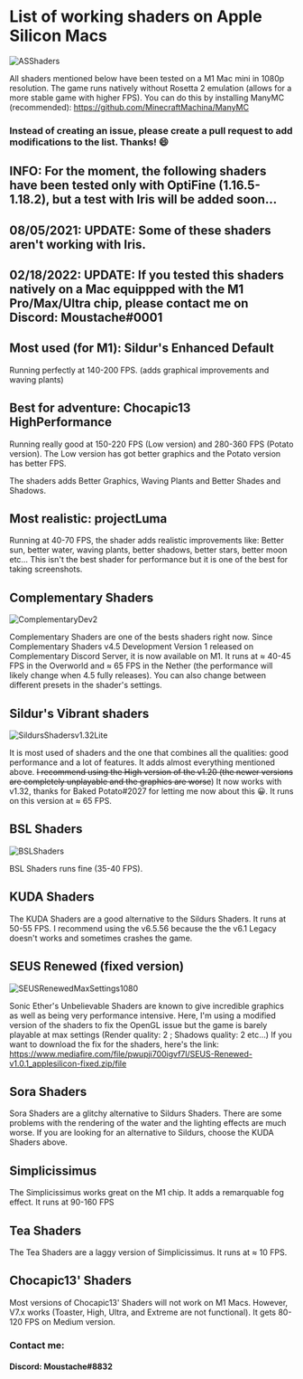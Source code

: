 # List of working shaders on Apple Silicon Macs
![ASShaders](https://i.goopics.net/8ptln7.png)

All shaders mentioned below have been tested on a M1 Mac mini in 1080p resolution. The game runs natively without Rosetta 2 emulation (allows for a more stable game with higher FPS). You can do this by installing ManyMC (recommended): https://github.com/MinecraftMachina/ManyMC

### Instead of creating an issue, please create a pull request to add modifications to the list. Thanks! 😄

## INFO: For the moment, the following shaders have been tested only with OptiFine (1.16.5-1.18.2), but a test with Iris will be added soon...
## 08/05/2021: UPDATE: Some of these shaders aren't working with Iris.
## 02/18/2022: UPDATE: If you tested this shaders natively on a Mac equippped with the M1 Pro/Max/Ultra chip, please contact me on Discord: Moustache#0001


## Most used (for M1): Sildur's Enhanced Default

Running perfectly at 140-200 FPS. (adds graphical improvements and waving plants)

## Best for adventure: Chocapic13 HighPerformance

Running really good at 150-220 FPS (Low version) and 280-360 FPS (Potato version).
The Low version has got better graphics and the Potato version has better FPS.

The shaders adds Better Graphics, Waving Plants and Better Shades and Shadows.

## Most realistic: projectLuma

Running at 40-70 FPS, the shader adds realistic improvements like: Better sun, better water, waving plants, better shadows, better stars, better moon etc…
This isn't the best shader for performance but it is one of the best for taking screenshots.

## Complementary Shaders

![ComplementaryDev2](https://i.goopics.net/fewv21.png)

Complementary Shaders are one of the bests shaders right now. Since Complementary Shaders v4.5 Development Version 1 released on Complementary Discord Server, it is now available on M1. It runs at ≈ 40-45 FPS in the Overworld and ≈ 65 FPS in the Nether (the performance will likely change when 4.5 fully releases). You can also change between different presets in the shader's settings.

## Sildur's Vibrant shaders

![SildursShadersv1.32Lite](https://i.goopics.net/bqghxc.png)

It is most used of shaders and the one that combines all the qualities: good performance and a lot of features. It adds almost everything mentioned above.
~~I recommend using the High version of the v1.20 (the newer versions are completely unplayable and the graphics are worse~~) It now works with v1.32, thanks for Baked Potato#2027 for letting me now about this 😀. It runs on this version at ≈ 65 FPS.

## BSL Shaders

![BSLShaders](https://i.goopics.net/e8t46f.png)

BSL Shaders runs fine (35-40 FPS).

## KUDA Shaders

The KUDA Shaders are a good alternative to the Sildurs Shaders. It runs at 50-55 FPS. I recommend using the v6.5.56 because the the v6.1 Legacy doesn't works and sometimes crashes the game.

## SEUS Renewed (fixed version)

![SEUSRenewedMaxSettings1080](https://i.goopics.net/ehb9ts.png)

Sonic Ether's Unbelievable Shaders are known to give incredible graphics as well as being very performance intensive. Here, I'm using a modified version of the shaders to fix the OpenGL issue but the game is barely playable at max settings (Render quality: 2 ; Shadows quality: 2 etc…) If you want to download the fix for the shaders, here's the link: https://www.mediafire.com/file/pwupji700igvf7l/SEUS-Renewed-v1.0.1_applesilicon-fixed.zip/file

## Sora Shaders

Sora Shaders are a glitchy alternative to Sildurs Shaders. There are some problems with the rendering of the water and the lighting effects are much worse. If you are looking for an alternative to Sildurs, choose the KUDA Shaders above.

## Simplicissimus

The Simplicissimus works great on the M1 chip. It adds a remarquable fog effect. It runs at 90-160 FPS

## Tea Shaders

The Tea Shaders are a laggy version of Simplicissimus. It runs at ≈ 10 FPS.

## Chocapic13' Shaders

Most versions of Chocapic13' Shaders will not work on M1 Macs. However, V7.x works (Toaster, High, Ultra, and Extreme are not functional). It gets 80-120 FPS on Medium version.

### Contact me:

#### Discord: Moustache#8832
